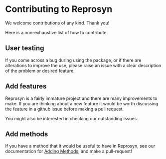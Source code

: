 # Contributing to Reprosyn

We welcome contributions of any kind. Thank you!

Here is a non-exhaustive list of how to contribute.

## User testing

If you come across a bug during using the package, or if there are alterations to improve the use, please raise an issue with a clear description of the problem or desired feature.

## Add features

Reprosyn is a fairly immature project and there are many improvements to make. If you are thinking about a new feature it would be worth discussing the feature in a github issue before making a pull request.

You might also be interested in checking our outstanding issues.

## Add methods

If you have a method that it would be useful to have in Reprosyn, see our documentation for [Adding Methods](), and make a pull-request! 
